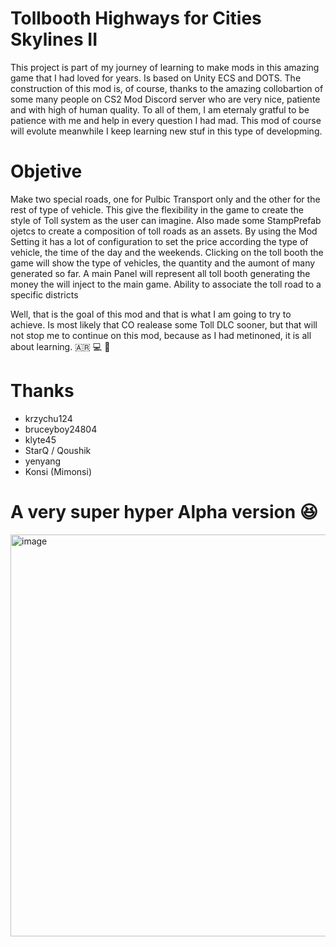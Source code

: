# Tollbooth Highways for Cities Skylines II
This project is part of my journey of learning to make mods in this amazing game that I had loved for years.
Is based on Unity ECS and DOTS.
The construction of this mod is, of course, thanks to the amazing collobartion of some many people on CS2 Mod Discord server who are very nice, patiente and with high of human quality.
To all of them, I am eternaly gratful to be patience with me and help in every question I had mad.
This mod of course will evolute meanwhile I keep learning new stuf in this type of developming.

# Objetive
Make two special roads, one for Pulbic Transport only and the other for the rest of type of vehicle. This give the flexibility in the game to create the style of Toll system as the user can imagine.
Also made some StampPrefab ojetcs to create a composition of toll roads as an assets.
By using the Mod Setting it has a lot of configuration to set the price according the type of vehicle, the time of the day and the weekends.
Clicking on the toll booth the game will show the type of vehicles, the quantity and the aumont of many generated so far.
A main Panel will represent all toll booth generating the money the will inject to the main game.
Ability to associate the toll road to a specific districts

Well, that is the goal of this mod and that is what I am going to try to achieve. Is most likely that CO realease some Toll DLC sooner, but that will not stop me to continue on this mod, because as I had metinoned, it is all about learning. 🇦🇷 💻 🤟

# Thanks
* krzychu124
* bruceyboy24804
* klyte45
* StarQ / Qoushik
* yenyang
* Konsi (Mimonsi)

# A very super hyper Alpha version 😆
<img width="1252" height="643" alt="image" src="https://github.com/user-attachments/assets/6d12f571-b6d7-4f4f-9223-47c0a60f7e65" />
